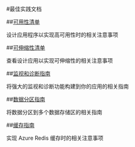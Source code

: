 <properties 
pageTitle="Best Practice" 
description="" 
services="" 
documentationCenter="Best Practice" 
authors="" 
manager="" 
editor="" />
<tags 
	ms.service=""
    ms.date=""
    wacn.date="05/16/2016"
    />
#最佳实践文档

##[可用性清单](/documentation/articles/best-practices-availability-checklist)

设计应用程序以实现高可用性时的相关注意事项


##[可伸缩性清单](/documentation/articles/best-practices-scalability-checklist)

查看设计应用以实现可伸缩性的相关注意事项

##[监视和诊断指南](/documentation/articles/best-practices-monitoring)

将强大的监视和诊断功能构建到你的应用的相关指南

##[数据分区指南](/documentation/articles/best-practices-data-partitioning)

将数据分区到多个数据存储区的相关指南

##[缓存指南](/documentation/articles/best-practices-caching)

实现 Azure Redis 缓存时的相关注意事项
